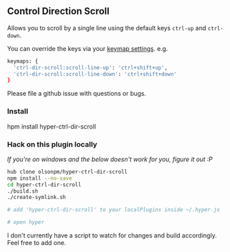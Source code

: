 ## Control Direction Scroll

Allows you to scroll by a single line using the default keys `ctrl-up` and `ctrl-down`.

You can override the keys via your [keymap settings](https://hyper.is/#keymaps).  e.g.

```sh
keymaps: {
  'ctrl-dir-scroll:scroll-line-up': 'ctrl+shift+up',
  'ctrl-dir-scroll:scroll-line-down': 'ctrl+shift+down'
}
```

Please file a github issue with questions or bugs.

### Install

hpm install hyper-ctrl-dir-scroll

### Hack on this plugin locally

*If you're on windows and the below doesn't work for you, figure it out :P*
```sh
hub clone olsonpm/hyper-ctrl-dir-scroll
npm install --no-save
cd hyper-ctrl-dir-scroll
./build.sh
./create-symlink.sh

# add 'hyper-ctrl-dir-scroll' to your localPlugins inside ~/.hyper.js

# open hyper
```

I don't currently have a script to watch for changes and build accordingly.  Feel free to add one.
